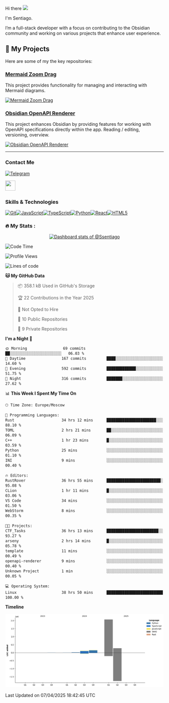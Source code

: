 Hi there ![](https://user-images.githubusercontent.com/18350557/176309783-0785949b-9127-417c-8b55-ab5a4333674e.gif)

I'm Sentiago. 

I’m a full-stack developer with a focus on contributing to the Obsidian community and working on various projects that enhance user experience.

## 🚀 My Projects

Here are some of my the key repositories:

### [Mermaid Zoom Drag](https://github.com/gitcpy/mermaid-zoom-drag)

This project provides functionality for managing and interacting with Mermaid diagrams.

[![Mermaid Zoom Drag](https://github-readme-stats.vercel.app/api/pin/?username=gitcpy&repo=mermaid-zoom-drag&theme=radical)](https://github.com/gitcpy/mermaid-zoom-drag)

### [Obsidian OpenAPI Renderer](https://github.com/ssentiago/obsidian-openapi-renderer)

This project enhances Obsidian by providing features for working with OpenAPI specifications directly within the app. Reading / editing, versioning, overview.

[![Obsidian OpenAPI Renderer](https://github-readme-stats.vercel.app/api/pin/?username=ssentiago&repo=obsidian-openapi-renderer&theme=radical)](https://github.com/ssentiago/obsidian-openapi-renderer)


---


### Contact Me
<p align="left"><a href="https://t.me/sentiago" target="_blank" rel="noreferrer"><img src="https://img.shields.io/badge/-Telegram-2CA5E0?style=flat&logo=telegram&logoColor=white" alt="Telegram" width="100"/></a></p>

<p align="left"> <a href="https://discord.com/users/ssentiago" target="_blank" rel="noreferrer"> <picture> <source media="(prefers-color-scheme: dark)" srcset="https://raw.githubusercontent.com/danielcranney/readme-generator/main/public/icons/socials/discord-dark.svg" /> <source media="(prefers-color-scheme: light)" srcset="https://raw.githubusercontent.com/danielcranney/readme-generator/main/public/icons/socials/discord.svg" /> <img src="https://raw.githubusercontent.com/danielcranney/readme-generator/main/public/icons/socials/discord.svg" width="32" height="32" /> </picture> </a></p>

### Skills & Technologies
<p align="left">
<a href="https://git-scm.com/" target="_blank" rel="noreferrer"><img src="https://raw.githubusercontent.com/danielcranney/readme-generator/main/public/icons/skills/git-colored.svg" width="36" height="36" alt="Git" /></a><a href="https://developer.mozilla.org/en-US/docs/Web/JavaScript" target="_blank" rel="noreferrer"><img src="https://raw.githubusercontent.com/danielcranney/readme-generator/main/public/icons/skills/javascript-colored.svg" width="36" height="36" alt="JavaScript" /></a><a href="https://www.typescriptlang.org/" target="_blank" rel="noreferrer"><img src="https://raw.githubusercontent.com/danielcranney/readme-generator/main/public/icons/skills/typescript-colored.svg" width="36" height="36" alt="TypeScript" /></a><a href="https://www.python.org/" target="_blank" rel="noreferrer"><img src="https://raw.githubusercontent.com/danielcranney/readme-generator/main/public/icons/skills/python-colored.svg" width="36" height="36" alt="Python" /></a><a href="https://reactjs.org/" target="_blank" rel="noreferrer"><img src="https://raw.githubusercontent.com/danielcranney/readme-generator/main/public/icons/skills/react-colored.svg" width="36" height="36" alt="React" /></a><a href="https://developer.mozilla.org/en-US/docs/Glossary/HTML5" target="_blank" rel="noreferrer"><img src="https://raw.githubusercontent.com/danielcranney/readme-generator/main/public/icons/skills/html5-colored.svg" width="36" height="36" alt="HTML5" /></a>
</p> 


### :fire: My Stats :
<a href="https://next.ossinsight.io/widgets/official/compose-user-dashboard-stats?user_id=76674116" target="_blank" style="display: block" align="center">
  <picture>
    <source media="(prefers-color-scheme: dark)" srcset="https://next.ossinsight.io/widgets/official/compose-user-dashboard-stats/thumbnail.png?user_id=76674116&image_size=auto&color_scheme=dark" width="771" height="auto">
    <img alt="Dashboard stats of @Ssentiago" src="https://next.ossinsight.io/widgets/official/compose-user-dashboard-stats/thumbnail.png?user_id=76674116&image_size=auto&color_scheme=light" width="771" height="auto">
  </picture>
</a>

<!--START_SECTION:waka-->
![Code Time](http://img.shields.io/badge/Code%20Time-1%2C069%20hrs%2055%20mins-blue)

![Profile Views](http://img.shields.io/badge/Profile%20Views-0-blue)

![Lines of code](https://img.shields.io/badge/From%20Hello%20World%20I%27ve%20Written-2.6%20million%20lines%20of%20code-blue)

**🐱 My GitHub Data** 

> 📦 358.1 kB Used in GitHub's Storage 
 > 
> 🏆 22 Contributions in the Year 2025
 > 
> 🚫 Not Opted to Hire
 > 
> 📜 10 Public Repositories 
 > 
> 🔑 9 Private Repositories 
 > 
**I'm a Night 🦉** 

```text
🌞 Morning                69 commits          ██░░░░░░░░░░░░░░░░░░░░░░░   06.03 % 
🌆 Daytime                167 commits         ████░░░░░░░░░░░░░░░░░░░░░   14.60 % 
🌃 Evening                592 commits         █████████████░░░░░░░░░░░░   51.75 % 
🌙 Night                  316 commits         ███████░░░░░░░░░░░░░░░░░░   27.62 % 
```


📊 **This Week I Spent My Time On** 

```text
🕑︎ Time Zone: Europe/Moscow

💬 Programming Languages: 
Rust                     34 hrs 12 mins      ██████████████████████░░░   88.10 % 
TOML                     2 hrs 21 mins       ██░░░░░░░░░░░░░░░░░░░░░░░   06.09 % 
C++                      1 hr 23 mins        █░░░░░░░░░░░░░░░░░░░░░░░░   03.59 % 
Python                   25 mins             ░░░░░░░░░░░░░░░░░░░░░░░░░   01.10 % 
INI                      9 mins              ░░░░░░░░░░░░░░░░░░░░░░░░░   00.40 % 

🔥 Editors: 
RustRover                36 hrs 55 mins      ████████████████████████░   95.08 % 
CLion                    1 hr 11 mins        █░░░░░░░░░░░░░░░░░░░░░░░░   03.06 % 
VS Code                  34 mins             ░░░░░░░░░░░░░░░░░░░░░░░░░   01.50 % 
WebStorm                 8 mins              ░░░░░░░░░░░░░░░░░░░░░░░░░   00.35 % 

🐱‍💻 Projects: 
CTF_Tasks                36 hrs 13 mins      ███████████████████████░░   93.27 % 
arseny                   2 hrs 14 mins       █░░░░░░░░░░░░░░░░░░░░░░░░   05.78 % 
template                 11 mins             ░░░░░░░░░░░░░░░░░░░░░░░░░   00.49 % 
openapi-renderer         9 mins              ░░░░░░░░░░░░░░░░░░░░░░░░░   00.40 % 
Unknown Project          1 min               ░░░░░░░░░░░░░░░░░░░░░░░░░   00.05 % 

💻 Operating System: 
Linux                    38 hrs 50 mins      █████████████████████████   100.00 % 
```

**Timeline**

![Lines of Code chart](https://raw.githubusercontent.com/Ssentiago/Ssentiago/main/assets/bar_graph.png)


 Last Updated on 07/04/2025 18:42:45 UTC
<!--END_SECTION:waka-->

